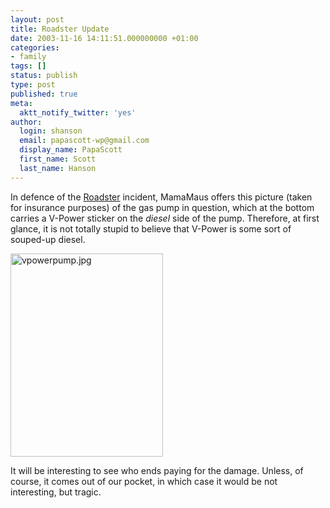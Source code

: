 ```yaml
---
layout: post
title: Roadster Update
date: 2003-11-16 14:11:51.000000000 +01:00
categories:
- family
tags: []
status: publish
type: post
published: true
meta:
  aktt_notify_twitter: 'yes'
author:
  login: shanson
  email: papascott-wp@gmail.com
  display_name: PapaScott
  first_name: Scott
  last_name: Hanson
---
```

<p>In defence of the <a href="/2003/11/13/2701.php">Roadster</a> incident, MamaMaus offers this picture (taken for insurance purposes) of the gas pump in question, which at the bottom carries a V-Power sticker on the <em>diesel</em> side of the pump. Therefore, at first glance, it is not totally stupid to believe that V-Power is some sort of souped-up diesel.</p>
<p><img alt="vpowerpump.jpg" src="https://www.papascott.de/wordpress/wp-content/uploads/2003/11/vpowerpump.jpg" width="244" height="325" border="0" /></p>
<p>It will be interesting to see who ends paying for the damage. Unless, of course, it comes out of our pocket, in which case it would be not interesting, but tragic.</p>
